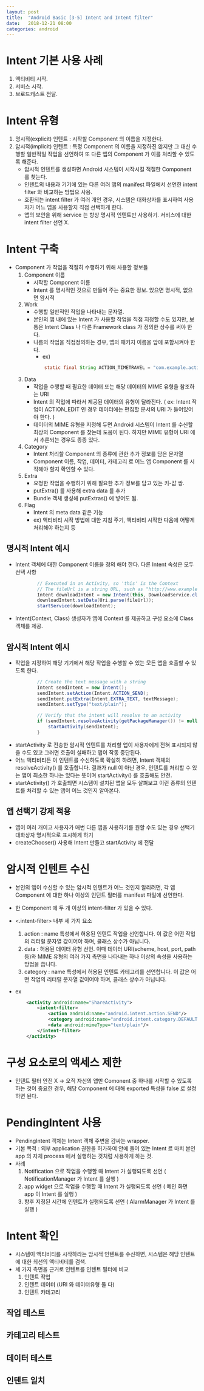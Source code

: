 ```yaml
---
layout: post
title:  "Android Basic [3-5] Intent and Intent filter"
date:   2018-12-21 08:00
categories: android
---
```


# Intent 기본 사용 사례

1. 액티비티 시작.
2. 서비스 시작.
3. 브로드캐스트 전달.

# Intent 유형

1. 명시적(explicit) 인텐트 : 시작할 Component 의 이름을 지정한다.
2. 암시적(implicit) 인텐트 : 특정 Component 의 이름을 지정하진 않지만 그 대신 수행할 일반적일 작업을 선언하여 또 다른 앱의 Component 가 이를 처리할 수 있도록 해준다.
    - 암시적 인텐트를 생성하면 Android 시스템이 시작시킬 적절한 Component 를 찾는다.
    - 인텐트의 내용과 기기에 있는 다른 여러 앱의 manifest 파일에서 선언한 intent filter 와 비교하는 방법으 사용.
    - 호환되는 intent filter 가 여러 개인 경우, 시스템은 대화상자를 표시하여 사용자가 어느 앱을 사용할지 직접 선택하게 한다.
    - 앱의 보안을 위해 service 는 항상 명시적 인텐트만 사용하기. 서비스에 대한 intent filter 선언 X.

# Intent 구축

- Component 가 작업을 적절히 수행하기 위해 사용할 정보들
    1. Component 이름
        - 시작할 Component 이름
        - Intent 를 명시적인 것으로 만들어 주는 중요한 정보. 있으면 명시적, 없으면 암시적
    2. Work
        - 수행할 일반적인 작업을 나타내는 문자열.
        - 본인의 앱 내에 있는 Intent 가 사용할 작업을 직접 지정할 수도 있지만, 보통은 Intent Class 나 다른 Framework class 가 정의한 상수를 써야 한다.
        - 나름의 작업을 직접정의하는 경우, 앱의 패키지 이름을 앞에 포함시켜야 한다. 
            - ex) 
            ```java
                static final String ACTION_TIMETRAVEL = "com.example.action.TIMETRAVEL"; 
            ```
    3. Data
        - 작업을 수행할 때 필요한 데이터 또는 해당 데이터의 MIME 유형을 참조하는 URI
        - Intent 의 작업에 따라서 제공된 데이터의 유형이 달라진다. ( ex: Intent 작업이 ACTION_EDIT 인 경우 데이터에는 편집할 문서의 URI 가 들어있어야 한다. )
        - 데이터의 MIME 유형을 지정해 두면 Android 시스템이 Intent 를 수신할 최상의 Component 를 찾는데 도움이 된다. 하지만 MIME 유형이 URI 에서 추론되는 경우도 종종 있다.
    4. Category
        - Intent 처리할 Component 의 종류에 관한 추가 정보를 담은 문자열
        - Component 이름, 작업, 데이터, 카테고리 로 어느 앱 Component 를 시작해야 할지 확인할 수 있다.
    5. Extra
        - 요청한 작업을 수행하기 위해 필요한 추가 정보를 담고 있는 키-값 쌍.
        - putExtra() 를 사용해 extra data 를 추가
        - Bundle 객체 생성해 putExtras() 에 넣어도 됨.
    6. Flag
        - Intent 의 meta data 같은 기능
        - ex) 액티비티 시작 방법에 대한 지침 주기, 액티비티 시작한 다음에 어떻게 처리해야 하는지 등

## 명시적 Intent 예시

- Intent 객체에 대한 Component 이름을 정의 해야 한다. 다른 Intent 속성은 모두 선택 사항
    ``` java
            // Executed in an Activity, so 'this' is the Context
            // The fileUrl is a string URL, such as "http://www.example.com/image.png"
            Intent downloadIntent = new Intent(this, DownloadService.class);
            downloadIntent.setData(Uri.parse(fileUrl));
            startService(downloadIntent);
    ```
- Intent(Context, Class) 생성자가 앱에 Context 를 제공하고 구성 요소에 Class 객체를 제공.

## 암시적 Intent 예시

- 작업을 지정하여 해당 기기에서 해당 작업을 수행할 수 있는 모든 앱을 호출할 수 있도록 한다.
    ```java
            // Create the text message with a string
            Intent sendIntent = new Intent();
            sendIntent.setAction(Intent.ACTION_SEND);
            sendIntent.putExtra(Intent.EXTRA_TEXT, textMessage);
            sendIntent.setType("text/plain");

            // Verify that the intent will resolve to an activity
            if (sendIntent.resolveActivity(getPackageManager()) != null) {
                startActivity(sendIntent);
            }
    ```
- startActivity 로 전송한 암시적 인텐트를 처리할 앱이 사용자에게 전혀 표시되지 않을 수도 있고 그러면 호출이 실패하고 앱이 작동 중단된다.
- 어느 액티비티든 이 인텐트를 수신하도록 확실히 하려면, Intent 객체의 resolveActivity() 를 호출합니다. 결과가 null 이 아닌 경우, 인텐트를 처리할 수 있는 앱이 최소한 하나는 있다는 뜻이며 startActivity() 를 호출해도 안전.
- startActivity() 가 호출되면 시스템이 설치된 앱을 모두 살펴보고 이런 종류의 인텐트를 처리할 수 있는 앱이 어느 것인지 알아본다.

## 앱 선택기 강제 적용

- 앱이 여러 개이고 사용자가 매번 다른 앱을 사용하기를 원할 수도 있는 경우 선택기 대화상자 명시적으로 표시하게 하기
- createChooser() 사용해 Intent 만들고 startActivity 에 전달

# 암시적 인텐트 수신

- 본인의 앱이 수신할 수 있는 암시적 인텐트가 어느 것인지 알리려면, 각 앱 Component 에 대한 하나 이상의 인턴트 필터를 manifest 파일에 선언한다.
- 한 Component 에 두 개 이상의 intent-filter 가 있을 수 있다.
- <.intent-filter> 내부 세 가지 요소
    1. action : name 특성에서 허용된 인텐트 작업을 선언합니다. 이 값은 어떤 작업의 리터럴 문자열 값이어야 하며, 클래스 상수가 아닙니다.
    2. data : 허용된 데이터 유형 선언. 이때 데이터 URI(scheme, host, port, path 등)와 MIME 유형의 여러 가지 측면을 나타내는 하나 이상의 속성을 사용하는 방법을 씁니다.
    3. category : name 특성에서 허용된 인텐트 카테고리를 선언합니다. 이 값은 어떤 작업의 리터럴 문자열 값이어야 하며, 클래스 상수가 아닙니다.

- ex
    ```xml
        <activity android:name="ShareActivity">
            <intent-filter>
                <action android:name="android.intent.action.SEND"/>
                <category android:name="android.intent.category.DEFAULT"/>
                <data android:mimeType="text/plain"/>
            </intent-filter>
        </activity>
    ```
# 구성 요소로의 액세스 제한

- 인텐트 필터 안전 X -> 오직 자신의 앱만 Comonent 중 하나를 시작할 수 있도록 하는 것이 중요한 경우, 해당 Component 에 대해 exported 특성을 false 로 설정하면 된다.

# PendingIntent 사용

- PendingIntent 객체는 Intent 객체 주변을 감싸는 wrapper.
- 기본 목적 : 외부 application 권한을 허가하여 안에 들어 있는 Intent 르 마치 본인 app 의 자체 process 에서 실행하는 것처럼 사용하게 하는 것.
- 사례
    1. Notification 으로 작업을 수행할 때 Intent 가 실행되도록 선언 ( NotificationManager 가 Intent 를 실행 )
    2. app widget 으로 작업을 수행할 때 Intent 가 실행되도록 선언 ( 메인 화면 app 이 Intent 를 실행 )
    3. 향후 지정된 시간에 인텐트가 실행되도록 선언 ( AlarmManager 가 Intent 를 실행 )

# Intent 확인

- 시스템이 액티비티를 시작하라는 암시적 인텐트를 수신하면, 시스템은 해당 인텐트에 대한 최선의 액티비티를 검색.
- 세 가지 측면을 근거로 인텐트를 인텐트 필터에 비교
    1. 인텐트 작업
    2. 인텐트 데이터 (URI 와 데이터유형 둘 다)
    3. 인텐트 카테고리

## 작업 테스트

## 카테고리 테스트

## 데이터 테스트

## 인텐트 일치